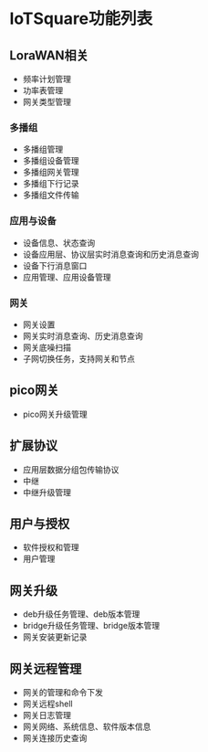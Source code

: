# IoTSquare功能列表
## LoraWAN相关
* 频率计划管理
* 功率表管理
* 网关类型管理

### 多播组
* 多播组管理
* 多播组设备管理
* 多播组网关管理
* 多播组下行记录
* 多播组文件传输

### 应用与设备
* 设备信息、状态查询
* 设备应用层、协议层实时消息查询和历史消息查询
* 设备下行消息窗口
* 应用管理、应用设备管理

### 网关
* 网关设置
* 网关实时消息查询、历史消息查询
* 网关底噪扫描
* 子网切换任务，支持网关和节点

## pico网关
* pico网关升级管理

## 扩展协议
* 应用层数据分组包传输协议
* 中继
* 中继升级管理

## 用户与授权
* 软件授权和管理
* 用户管理

## 网关升级
* deb升级任务管理、deb版本管理
* bridge升级任务管理、bridge版本管理
* 网关安装更新记录

## 网关远程管理
* 网关的管理和命令下发
* 网关远程shell
* 网关日志管理
* 网关网络、系统信息、软件版本信息
* 网关连接历史查询
